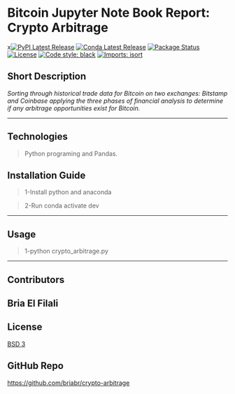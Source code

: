 # Bitcoin Jupyter Note Book Report: Crypto Arbitrage
x[![PyPI Latest Release](https://img.shields.io/pypi/v/pandas.svg)](https://pypi.org/project/pandas/)
[![Conda Latest Release](https://anaconda.org/conda-forge/pandas/badges/version.svg)](https://anaconda.org/anaconda/pandas/)
[![Package Status](https://img.shields.io/pypi/status/pandas.svg)](https://pypi.org/project/pandas/)
[![License](https://img.shields.io/pypi/l/pandas.svg)](https://github.com/pandas-dev/pandas/blob/main/LICENSE)
[![Code style: black](https://img.shields.io/badge/code%20style-black-000000.svg)](https://github.com/psf/black)
[![Imports: isort](https://img.shields.io/badge/%20imports-isort-%231674b1?style=flat&labelColor=ef8336)](https://pycqa.github.io/isort/)

## Short Description

*Sorting through historical trade data for Bitcoin on two exchanges: Bitstamp and Coinbase applying the three phases of financial analysis to determine if any arbitrage opportunities exist for Bitcoin.*
 
---

## Technologies

>Python programing and Pandas.

## Installation Guide
>1-Install python and anaconda

>2-Run conda activate dev
---

## Usage

>1-python crypto_arbitrage.py
---

## Contributors

Bria El Filali
---

## License

[BSD 3](LICENSE)

## GitHub Repo
https://github.com/briabr/crypto-arbitrage
